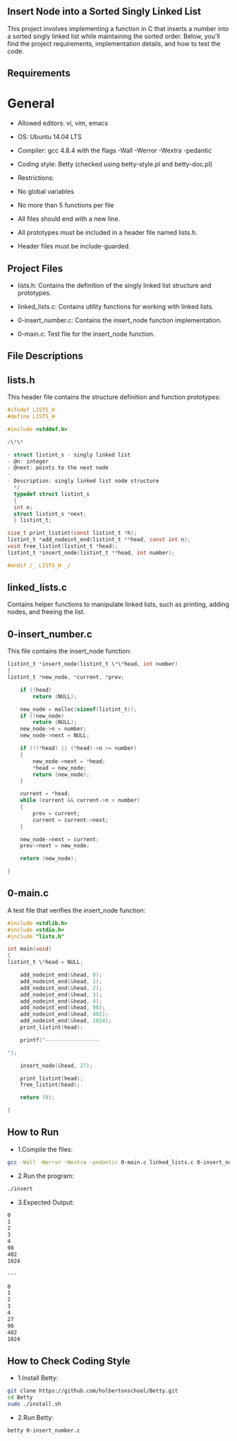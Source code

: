 ## Insert Node into a Sorted Singly Linked List

This project involves implementing a function in C that inserts a number into a sorted singly linked list while maintaining the sorted order. Below, you'll find the project requirements, implementation details, and how to test the code.

## Requirements

# General

- Allowed editors: vi, vim, emacs

- OS: Ubuntu 14.04 LTS

- Compiler: gcc 4.8.4 with the flags -Wall -Werror -Wextra -pedantic

- Coding style: Betty (checked using betty-style.pl and betty-doc.pl)

- Restrictions:

- No global variables

- No more than 5 functions per file

- All files should end with a new line.

- All prototypes must be included in a header file named lists.h.

- Header files must be include-guarded.

## Project Files

- lists.h: Contains the definition of the singly linked list structure and prototypes.

- linked_lists.c: Contains utility functions for working with linked lists.

- 0-insert_number.c: Contains the insert_node function implementation.

- 0-main.c: Test file for the insert_node function.

## File Descriptions

## lists.h

This header file contains the structure definition and function prototypes:

```c
#ifndef LISTS_H
#define LISTS_H

#include <stddef.h>

/\*\*

- struct listint_s - singly linked list
- @n: integer
- @next: points to the next node
-
- Description: singly linked list node structure
  */
  typedef struct listint_s
  {
  int n;
  struct listint_s *next;
  } listint_t;

size_t print_listint(const listint_t *h);
listint_t *add_nodeint_end(listint_t **head, const int n);
void free_listint(listint_t *head);
listint_t *insert_node(listint_t **head, int number);

#endif /_ LISTS_H _/
```

## linked_lists.c

Contains helper functions to manipulate linked lists, such as printing, adding nodes, and freeing the list.

## 0-insert_number.c

This file contains the insert_node function:

```c
listint_t *insert_node(listint_t \*\*head, int number)
{
listint_t *new_node, *current, *prev;

    if (!head)
        return (NULL);

    new_node = malloc(sizeof(listint_t));
    if (!new_node)
        return (NULL);
    new_node->n = number;
    new_node->next = NULL;

    if (!(*head) || (*head)->n >= number)
    {
        new_node->next = *head;
        *head = new_node;
        return (new_node);
    }

    current = *head;
    while (current && current->n < number)
    {
        prev = current;
        current = current->next;
    }

    new_node->next = current;
    prev->next = new_node;

    return (new_node);

}
```

## 0-main.c

A test file that verifies the insert_node function:

```c
#include <stdlib.h>
#include <stdio.h>
#include "lists.h"

int main(void)
{
listint_t \*head = NULL;

    add_nodeint_end(&head, 0);
    add_nodeint_end(&head, 1);
    add_nodeint_end(&head, 2);
    add_nodeint_end(&head, 3);
    add_nodeint_end(&head, 4);
    add_nodeint_end(&head, 98);
    add_nodeint_end(&head, 402);
    add_nodeint_end(&head, 1024);
    print_listint(head);

    printf("-----------------

");

    insert_node(&head, 27);

    print_listint(head);
    free_listint(head);

    return (0);

}
```

## How to Run

- 1.Compile the files:

```bash
gcc -Wall -Werror -Wextra -pedantic 0-main.c linked_lists.c 0-insert_number.c -o insert
```

- 2.Run the program:

```bash
./insert
```

- 3.Expected Output:

```bash
0
1
2
3
4
98
402
1024

---

0
1
2
3
4
27
98
402
1024
```

## How to Check Coding Style

- 1.Install Betty:

```bash
git clone https://github.com/holbertonschool/Betty.git
cd Betty
sudo ./install.sh
```

- 2.Run Betty:

```bash
betty 0-insert_number.c
```
